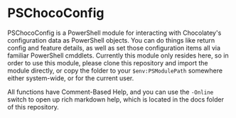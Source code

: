 # PSChocoConfig

PSChocoConfig is a PowerShell module for interacting with Chocolatey's configuration data as PowerShell objects. You can do things like return config and feature details, as well as set those configuration items all via familiar PowerShell cmddlets.
Currently this module only resides here, so in order to use this module, please clone this repository and import the module directly, or copy the folder to your `$env:PSModulePath` somewhere either system-wide, or for the current user.

All functions have Comment-Based Help, and you can use the `-Online` switch to open up rich markdown help, which is located in the docs folder of this repository. 